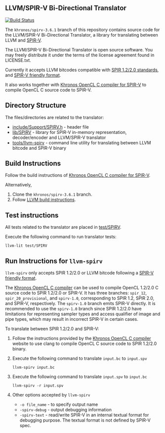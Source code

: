LLVM/SPIR-V Bi-Directional Translator
-------------------------------------
[![Build Status](https://travis-ci.org/KhronosGroup/SPIRV-LLVM.svg?branch=khronos%2Fspirv-3.6.1)](https://travis-ci.org/KhronosGroup/SPIRV-LLVM)

The `khronos/spirv-3.6.1` branch of this repository contains source code for the LLVM/SPIR-V Bi-Directional Translator, a library for translating between LLVM and [SPIR-V](https://www.khronos.org/registry/spir-v/).

The LLVM/SPIR-V Bi-Directional Translator is open source software. You may freely distribute it under the terms of the license agreement found in LICENSE.txt.

Currently it accepts LLVM bitcodes compatible with [SPIR 1.2/2.0 standards](https://www.khronos.org/registry/spir/), and [SPIR-V friendly format](https://github.com/KhronosGroup/SPIRV-LLVM/blob/khronos/spirv-3.6.1/docs/SPIRVRepresentationInLLVM.rst).

It also works together with [Khronos OpenCL C compiler for SPIR-V](https://github.com/KhronosGroup/SPIR/tree/spirv-1.0) to compile OpenCL C source code to SPIR-V.

Directory Structure
-------------------

The files/directories are related to the translator:

* [include/Support/SPIRV.h](https://github.com/KhronosGroup/SPIRV-LLVM/blob/khronos/spirv-3.6.1/include/llvm/Support/SPIRV.h) - header file
* [lib/SPIRV](https://github.com/KhronosGroup/SPIRV-LLVM/tree/khronos/spirv-3.6.1/lib/SPIRV) - library for SPIR-V in-memory representation, decoder/encoder and LLVM/SPIR-V translator
* [tools/llvm-spirv](https://github.com/KhronosGroup/SPIRV-LLVM/tree/khronos/spirv-3.6.1/tools/llvm-spirv) - command line utility for translating between LLVM bitcode and SPIR-V binary

Build Instructions
------------------

Follow the build instructions of [Khronos OpenCL C compiler for SPIR-V](https://github.com/KhronosGroup/SPIR/tree/spirv-1.0).

Alternatively,

1.  Clone the `khronos/spirv-3.6.1` branch.
2.  Follow [LLVM build instructions](http://llvm.org/docs/GettingStarted.html).

Test instructions
-----------------

All tests related to the translator are placed in [test/SPIRV](https://github.com/KhronosGroup/SPIRV-LLVM/tree/khronos/spirv-3.6.1/test/SPIRV).

Execute the following command to run translator tests:
```
llvm-lit test/SPIRV
```

Run Instructions for `llvm-spirv`
----------------

`llvm-spirv` only accepts SPIR 1.2/2.0 or LLVM bitcode following a [SPIR-V friendly format](https://github.com/KhronosGroup/SPIRV-LLVM/blob/khronos/spirv-3.6.1/docs/SPIRVRepresentationInLLVM.rst).

The [Khronos OpenCL C compiler](https://github.com/KhronosGroup/SPIR) can be used to compile OpenCL 1.2/2.0 C source code to SPIR 1.2/2.0 or SPIR-V. It has three branches: `spir_12`, `spir_20_provisional`, and `spirv-1.0`, corresponding to SPIR 1.2, SPIR 2.0, and SPIR-V, respectively. The `spirv-1.0` branch emits SPIR-V directly. It is recommended to use the `spirv-1.0` branch since SPIR 1.2/2.0 have limitations for representing sampler types and access qualifier of image and pipe types, which may result in incorrect SPIR-V in certain cases.

To translate between SPIR 1.2/2.0 and SPIR-V:

1. Follow the instructions provided by the [Khronos OpenCL C compiler](https://github.com/KhronosGroup/SPIR) website to use clang to compile OpenCL C source code to SPIR 1.2/2.0 binary.

2. Execute the following command to translate `input.bc` to `input.spv`
    ```
    llvm-spirv input.bc
    ```

3. Execute the following command to translate `input.spv` to `input.bc`
    ```
    llvm-spirv -r input.spv
    ```

4. Other options accepted by `llvm-spirv`

    * `-o file_name` - to specify output name
    * `-spirv-debug` - output debugging information
    * `-spirv-text` - read/write SPIR-V in an internal textual format for debugging purpose. The textual format is not defined by SPIR-V spec.
